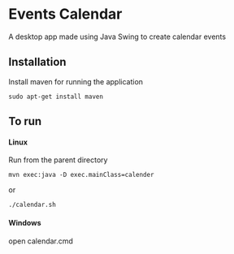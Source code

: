 # Events Calendar

A desktop app made using Java Swing to create calendar events

## Installation

Install maven for running the application


```
sudo apt-get install maven
```

## To run

#### Linux

Run from the parent directory

```
mvn exec:java -D exec.mainClass=calender
```
or

```
./calendar.sh
```

#### Windows

open calendar.cmd
